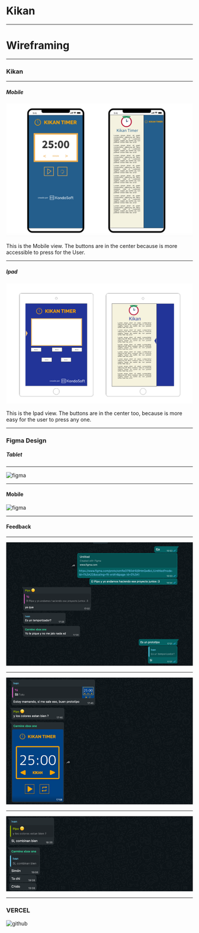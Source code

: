 # Kikan

---

# Wireframing 

---

### Kikan

---

##### Mobile

![Kikan Mobile](img/Mobile.png)

This is the Mobile view.
The buttons are in the center because is more accessible to press for the User.

---

##### Ipad

![Kikan Ipad](img/Ipad.png)

This is the Ipad view.
The buttons are in the center too, because is more easy for the user to press any one.

---

### Figma Design


##### Tablet 

--- 

![figma](https://www.figma.com/proto/cO5Ist0yAXXNP2AGkmJ3Q1/Kikan-Tablet?node-id=15%3A0&scaling=scale-down&page-id=0%3A1)

---

#### Mobile

![figma](https://www.figma.com/proto/oznReD7B0drSij9HmQwBcL/Kikan?node-id=1%3A22&scaling=scale-down&page-id=0%3A1)

---

#### Feedback

---

![figma](img/1.png)

---

![figma](img/2.png)

---

![figma](img/3.png)


---

### VERCEL 

![github](https://kikan-8a94d37y6-pipos.vercel.app/)
